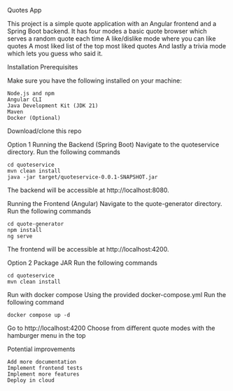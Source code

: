 Quotes App

This project is a simple quote application with an Angular frontend and a Spring Boot backend.
It has four modes a basic quote browser which serves a random quote each time
A like/dislike mode where you can like quotes
A most liked list of the top most liked quotes
And lastly a trivia mode which lets you guess who said it.

Installation
Prerequisites

Make sure you have the following installed on your machine:

    Node.js and npm
    Angular CLI
    Java Development Kit (JDK 21)
    Maven
    Docker (Optional)

Download/clone this repo

Option 1
Running the Backend (Spring Boot)
Navigate to the quoteservice directory.
Run the following commands

    cd quoteservice
    mvn clean install
    java -jar target/quoteservice-0.0.1-SNAPSHOT.jar

The backend will be accessible at http://localhost:8080.

Running the Frontend (Angular)
Navigate to the quote-generator directory.
Run the following commands

    cd quote-generator
    npm install
    ng serve

The frontend will be accessible at http://localhost:4200.

Option 2
Package JAR
Run the following commands

    cd quoteservice
    mvn clean install

Run with docker compose
Using the provided docker-compose.yml
Run the following command

    docker compose up -d

Go to http://localhost:4200
Choose from different quote modes with the hamburger menu in the top

Potential improvements

    Add more documentation
    Implement frontend tests
    Implement more features
    Deploy in cloud
    
